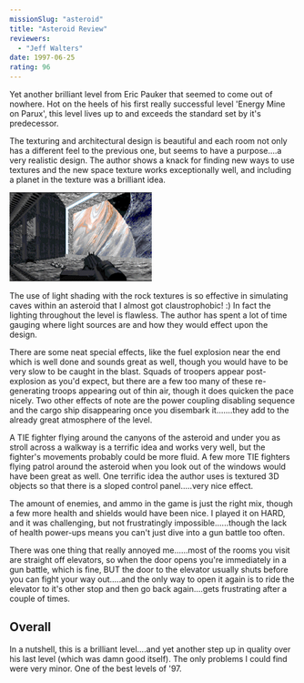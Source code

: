 ```yaml
---
missionSlug: "asteroid"
title: "Asteroid Review"
reviewers: 
  - "Jeff Walters"
date: 1997-06-25
rating: 96
---
```


Yet another brilliant level from Eric Pauker that seemed to come out of nowhere. Hot on the heels of his first really successful level 'Energy Mine on Parux', this level lives up to and exceeds the standard set by it's predecessor.

The texturing and architectural design is beautiful and each room not only has a different feel to the previous one, but seems to have a purpose....a very realistic design. The author shows a knack for finding new ways to use textures and the new space texture works exceptionally well, and including a planet in the texture was a brilliant idea.

![Asteroid screenshot](./asteroid.png "Superb lighting and texturing really allow this level to shine.")

The use of light shading with the rock textures is so effective in simulating caves within an asteroid that I almost got claustrophobic! :) In fact the lighting throughout the level is flawless. The author has spent a lot of time gauging where light sources are and how they would effect upon the design.

There are some neat special effects, like the fuel explosion near the end which is well done and sounds great as well, though you would have to be very slow to be caught in the blast. Squads of troopers appear post-explosion as you'd expect, but there are a few too many of these re-generating troops appearing out of thin air, though it does quicken the pace nicely. Two other effects of note are the power coupling disabling sequence and the cargo ship disappearing once you disembark it.......they add to the already great atmosphere of the level.

A TIE fighter flying around the canyons of the asteroid and under you as stroll across a walkway is a terrific idea and works very well, but the fighter's movements probably could be more fluid. A few more TIE fighters flying patrol around the asteroid when you look out of the windows would have been great as well. One terrific idea the author uses is textured 3D objects so that there is a sloped control panel.....very nice effect.

The amount of enemies, and ammo in the game is just the right mix, though a few more health and shields would have been nice. I played it on HARD, and it was challenging, but not frustratingly impossible......though the lack of health power-ups means you can't just dive into a gun battle too often.

There was one thing that really annoyed me......most of the rooms you visit are straight off elevators, so when the door opens you're immediately in a gun battle, which is fine, BUT the door to the elevator usually shuts before you can fight your way out.....and the only way to open it again is to ride the elevator to it's other stop and then go back again....gets frustrating after a couple of times.

## Overall

In a nutshell, this is a brilliant level....and yet another step up in quality over his last level (which was damn good itself). The only problems I could find were very minor. One of the best levels of '97.